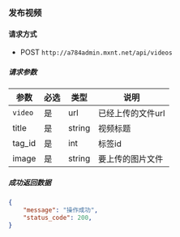 ### 发布视频

####  请求方式 

- POST `http://a784admin.mxnt.net/api/videos`

##### 请求参数

| 参数  | 必选 | 类型 | 说明  |
| ---   |  --- | ---  | ---   |
| `video` | 是  | url | 已经上传的文件url | 
|title |	是 |	string|	视频标题|
|tag_id |	是 |	int|	标签id|
|image |	是 |	string|	要上传的图片文件|

##### 成功返回数据

``` JSON 
{
    "message": "操作成功",
    "status_code": 200,
}
```

